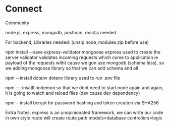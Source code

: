 # Connect
Community

node js, express, mongodb, postman, reactjs needed

For backend, Libraries needed:
(unzip node_modules.zip before use)


npm install --save express-validator mongoose
express used to create the server
validator validates incoming requests which come to application ie payload of the requests witht 
cause we gon use mongodb (schema less), so we adding mongoose library so that we can add schema and all

npm --install dotenv
dotenv library used to run .env file

npm —-insatll nodemon
so that we dont need to start node again and again, it is going to watch and reload files
(dev cause dev dependency)

npm --install bcrypt
for password hashing and token creation via SHA256

Extra Notes:
express is an unopinionated framework, we can write our code in own style
route will create route path
models=database
controllers=logic

